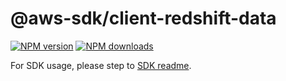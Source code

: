 # @aws-sdk/client-redshift-data

[![NPM version](https://img.shields.io/npm/v/@aws-sdk/client-redshift-data/beta.svg)](https://www.npmjs.com/package/@aws-sdk/client-redshift-data)
[![NPM downloads](https://img.shields.io/npm/dm/@aws-sdk/client-redshift-data.svg)](https://www.npmjs.com/package/@aws-sdk/client-redshift-data)

For SDK usage, please step to [SDK readme](https://github.com/aws/aws-sdk-js-v3).
